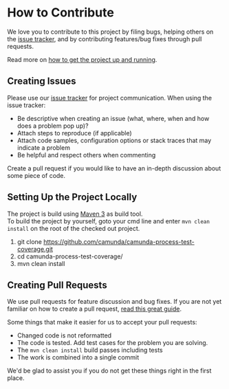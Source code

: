 # How to Contribute

We love you to contribute to this project by filing bugs, helping others on the [issue tracker](https://github.com/camunda/camunda-process-test-coverage/issues), and by contributing features/bug fixes through pull requests.

Read more on [how to get the project up and running](#setting-up-the-project-locally).


## Creating Issues

Please use our [issue tracker](https://github.com/camunda/camunda-process-test-coverage/issues) for project communication.
When using the issue tracker:

* Be descriptive when creating an issue (what, where, when and how does a problem pop up)?
* Attach steps to reproduce (if applicable)
* Attach code samples, configuration options or stack traces that may indicate a problem
* Be helpful and respect others when commenting

Create a pull request if you would like to have an in-depth discussion about some piece of code.


## Setting Up the Project Locally

The project is build using [Maven 3](https://maven.apache.org/) as build tool.  
To build the project by yourself, goto your cmd line and enter ```mvn clean install``` on the root of the checked out project.  

1. git clone https://github.com/camunda/camunda-process-test-coverage.git
2. cd camunda-process-test-coverage/
3. mvn clean install

## Creating Pull Requests

We use pull requests for feature discussion and bug fixes. 
If you are not yet familiar on how to create a pull request, [read this great guide](https://gun.io/blog/how-to-github-fork-branch-and-pull-request).

Some things that make it easier for us to accept your pull requests:

* Changed code is not reformatted
* The code is tested. Add test cases for the problem you are solving.
* The `mvn clean install` build passes including tests
* The work is combined into a single commit

We'd be glad to assist you if you do not get these things right in the first place.

